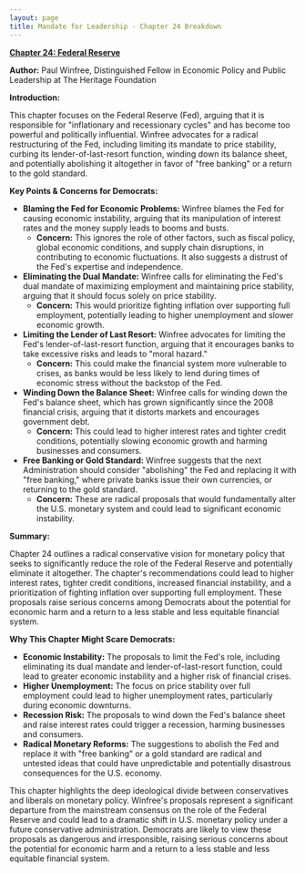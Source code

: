 ```yaml
---
layout: page
title: Mandate for Leadership - Chapter 24 Breakdown
---
```


**[Chapter 24: Federal Reserve](../../documents/project_2025_chapters/chapter_24.pdf)**

**Author:** Paul Winfree, Distinguished Fellow in Economic Policy and Public Leadership at The Heritage Foundation

**Introduction:**

This chapter focuses on the Federal Reserve (Fed), arguing that it is responsible for "inflationary and recessionary cycles" and has become too powerful and politically influential. Winfree advocates for a radical restructuring of the Fed, including limiting its mandate to price stability, curbing its lender-of-last-resort function, winding down its balance sheet, and potentially abolishing it altogether in favor of "free banking" or a return to the gold standard.

**Key Points & Concerns for Democrats:**

* **Blaming the Fed for Economic Problems:** Winfree blames the Fed for causing economic instability, arguing that its manipulation of interest rates and the money supply leads to booms and busts.
    * **Concern:** This ignores the role of other factors, such as fiscal policy, global economic conditions, and supply chain disruptions, in contributing to economic fluctuations. It also suggests a distrust of the Fed's expertise and independence.
* **Eliminating the Dual Mandate:** Winfree calls for eliminating the Fed's dual mandate of maximizing employment and maintaining price stability, arguing that it should focus solely on price stability.
    * **Concern:** This would prioritize fighting inflation over supporting full employment, potentially leading to higher unemployment and slower economic growth.
* **Limiting the Lender of Last Resort:** Winfree advocates for limiting the Fed's lender-of-last-resort function, arguing that it encourages banks to take excessive risks and leads to "moral hazard."
    * **Concern:** This could make the financial system more vulnerable to crises, as banks would be less likely to lend during times of economic stress without the backstop of the Fed.
* **Winding Down the Balance Sheet:** Winfree calls for winding down the Fed's balance sheet, which has grown significantly since the 2008 financial crisis, arguing that it distorts markets and encourages government debt.
    * **Concern:** This could lead to higher interest rates and tighter credit conditions, potentially slowing economic growth and harming businesses and consumers.
* **Free Banking or Gold Standard:** Winfree suggests that the next Administration should consider "abolishing" the Fed and replacing it with "free banking," where private banks issue their own currencies, or returning to the gold standard.
    * **Concern:** These are radical proposals that would fundamentally alter the U.S. monetary system and could lead to significant economic instability.

**Summary:**

Chapter 24 outlines a radical conservative vision for monetary policy that seeks to significantly reduce the role of the Federal Reserve and potentially eliminate it altogether. The chapter's recommendations could lead to higher interest rates, tighter credit conditions, increased financial instability, and a prioritization of fighting inflation over supporting full employment. These proposals raise serious concerns among Democrats about the potential for economic harm and a return to a less stable and less equitable financial system.

**Why This Chapter Might Scare Democrats:**

* **Economic Instability:** The proposals to limit the Fed's role, including eliminating its dual mandate and lender-of-last-resort function, could lead to greater economic instability and a higher risk of financial crises.
* **Higher Unemployment:** The focus on price stability over full employment could lead to higher unemployment rates, particularly during economic downturns.
* **Recession Risk:** The proposals to wind down the Fed's balance sheet and raise interest rates could trigger a recession, harming businesses and consumers.
* **Radical Monetary Reforms:** The suggestions to abolish the Fed and replace it with "free banking" or a gold standard are radical and untested ideas that could have unpredictable and potentially disastrous consequences for the U.S. economy.

This chapter highlights the deep ideological divide between conservatives and liberals on monetary policy. Winfree's proposals represent a significant departure from the mainstream consensus on the role of the Federal Reserve and could lead to a dramatic shift in U.S. monetary policy under a future conservative administration. Democrats are likely to view these proposals as dangerous and irresponsible, raising serious concerns about the potential for economic harm and a return to a less stable and less equitable financial system. 
